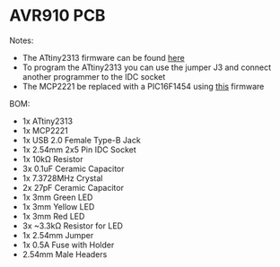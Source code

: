 # AVR910 PCB

Notes:
- The ATtiny2313 firmware can be found [here](./../firmware)
- To program the ATtiny2313 you can use the jumper J3 and connect another programmer to the IDC socket
- The MCP2221 be replaced with a PIC16F1454 using [this](https://github.com/jgeisler0303/PIC16F1454_USB2Serial) firmware

BOM:
- 1x ATtiny2313
- 1x MCP2221
- 1x USB 2.0 Female Type-B Jack
- 1x 2.54mm 2x5 Pin IDC Socket
- 1x 10kΩ Resistor
- 3x 0.1uF Ceramic Capacitor
- 1x 7.3728MHz Crystal
- 2x 27pF Ceramic Capacitor
- 1x 3mm Green LED
- 1x 3mm Yellow LED
- 1x 3mm Red LED
- 3x ~3.3kΩ Resistor for LED
- 1x 2.54mm Jumper
- 1x 0.5A Fuse with Holder
- 2.54mm Male Headers
